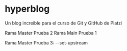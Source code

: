 # hyperblog
Un blog increíble para el curso de Git y GitHub de Platzi

Rama Master Prueba 2
Rama Main Prueba 1

Rama Master Prueba 3: --set-upstream
